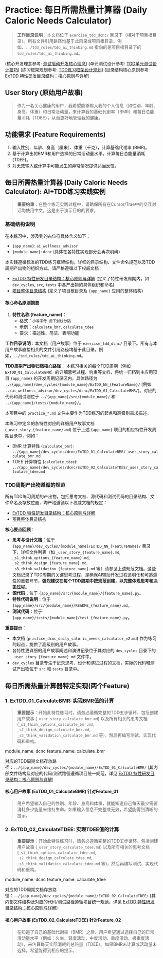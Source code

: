 # Practice: 每日所需热量计算器 (Daily Caloric Needs Calculator)

> **工作目录说明**：本文档位于 `exercise_tdd_dcnc/` 目录下（相对于项目根目录）。所有文件引用路径均基于此目录或项目根目录。例如，`../tdd_rules/tdd_ai_thinking.md` 指向的是项目根目录下的 `tdd_rules/tdd_ai_thinking.md`。


(核心开发理念参考: [测试驱动开发核心理念](../tdd_rules/tdd_ai_thinking.md))
(单元测试设计参考: [TDD单元测试设计技巧](../tdd_rules/tdd_unit_test_design_techniques.md))
(练习框架规划参考: [TDD练习框架设计规划](../tdd_rules/planning_tdd_exercise.md))
(目录结构核心原则参考: [ExTDD 特性研发目录结构：核心原则与详解](../README_folder_feature.md))

## User Story (原始用户故事)
> 作为一名关心健康的用户，我希望能够输入我的个人信息（如性别、年龄、身高、体重）和日常活动量，来计算我的基础代谢率（BMR）和每日总能量消耗（TDEE），从而更好地管理我的健康。

## 功能需求 (Feature Requirements)
1.  输入性别、年龄、身高（厘米）、体重（千克），计算基础代谢率 (BMR)。
2.  基于计算出的BMR和用户选择的日常活动量水平，计算每日总能量消耗 (TDEE)。
3.  对无效输入或计算中可能发生的异常情况提供适当反馈。

## 每日所需热量计算器 (Daily Caloric Needs Calculator): AI+TDD练习实践实例

> **重要约束**：在整个练习实践过程中，请确保所有在Cursor/Trae中的交互对话均使用中文，这是出于演示目的的要求。

### 基础结构说明

在本练习中，涉及到的占位符具体含义如下：
*   `{app_name}`: `ai_wellness_advisor`
*   `{module_name}`: `dcnc` (具体在各特性实现部分会再次明确)

本实践遵循标准的TDD练习框架结构。详细的目录结构、文件命名规范以及TDD周期产出物的组织方式，请严格遵循以下权威文档：
*   [ExTDD 特性研发目录结构：核心原则与详解](../README_folder_feature.md) (定义了特性研发周期内，如 `dev_cycles`, `src`, `tests` 中各产出物的具体组织和命名)
*   [项目整体目录结构](../README_folders.md) (定义了项目根目录及 `{app_name}` 应用的整体结构)

#### 核心命名原则摘要

1.  **特性名称 (feature_name)**：
    *   格式：`小写字母_用下划线分隔`
    *   示例：`calculate_bmr`, `calculate_tdee`
    *   要求：描述性、简洁、表明功能

**工作目录说明**：本文档（用户故事）位于 `exercise_tdd_dcnc/` 目录下。所有与本用户故事直接相关的文件引用路径均基于此目录。例如，`../tdd_rules/tdd_ai_thinking.md`。

**TDD周期产出物归档核心路径**：
本练习相关的每个TDD周期（例如 `ExTDD_01_CalculateBMR`）的详细思考过程、约束等文档，将统一归档到主应用项目 `{app_name}` 的开发周期记录区内，具体路径为 `../{app_name}/dev_cycles/{module_name}/ExTDD_NN_{FeatureName}/` (例如 `../ai_wellness_advisor/dev_cycles/dcnc/ExTDD_01_CalculateBMR/`)。对应的代码和测试则位于 `../{app_name}/src/{module_name}/` 和 `../{app_name}/tests/{module_name}/`。

本项目中的 `practice_*.md` 文件主要作为TDD练习的起点和高级别需求描述。

本练习中定义的各特性对应的详细用户故事文档 (`_user_story_{feature_name}.md`) 位于上述 `{app_name}` 项目的相应特性开发周期目录中，例如：
*   BMR 计算特性 (`calculate_bmr`): `../{app_name}/dev_cycles/dcnc/ExTDD_01_CalculateBMR/_user_story_calculate_bmr.md`
*   TDEE 计算特性 (`calculate_tdee`): `../{app_name}/dev_cycles/dcnc/ExTDD_02_CalculateTDEE/_user_story_calculate_tdee.md`

### TDD周期产出物遵循的规范

所有TDD练习周期的产出物，包括思考文档、源代码和测试代码的目录结构、文件命名及存放位置，均严格遵循以下权威文档的规定：
*   [ExTDD 特性研发目录结构：核心原则与详解](../README_folder_feature.md)
*   [项目整体目录结构](../README_folders.md)

**核心要点回顾**：
*   **思考与设计文档**：位于 `{app_name}/dev_cycles/{module_name}/ExTDD_NN_{FeatureName}/` 目录下，详细文件列表（如 `_user_story_{feature_name}.md`, `_s1_think_options_{feature_name}.md`, `_s2_think_design_{feature_name}.md`, `_s3_think_validation_{feature_name}.md` 等）请参见上述规范文档。这些文档记录了TDD周期的关键思考过程，是确保AI辅助开发过程透明化和可追溯性的重要环节，**强烈建议在每个TDD周期中按规范创建，以完整体现思考和决策过程**。
*   **源代码**：位于 `{app_name}/src/{module_name}/{feature_name}.py`。
*   **特性代码说明**：位于 `{app_name}/src/{module_name}/README_{feature_name}.md`。
*   **测试代码**：位于 `{app_name}/tests/{module_name}/test_{feature_name}.py`。

**重要提示**：
- 本文档 (`practice_dcnc_daily_caloric_needs_calculator_v2.md`) 作为练习的起点，提供了高级别的用户故事。
- 各特性更详细的用户故事阐述和演进记录位于其对应的 `dev_cycles` 目录下的 `_user_story_{feature_name}.md` 文件中。
- `dev_cycles` 目录专注于记录思考、设计和演进过程的文档，实际的代码和测试产出物位于 `src` 和 `tests` 目录中。

## 每日所需热量计算器特定实现(两个Feature)

### 1. ExTDD_01_CalculateBMR: 实现BMR值的计算

> **重要提示**：开始此特性练习时，请务必遵循完整的TDD五步循环，包括创建用户故事 (`_user_story_calculate_bmr.md`) 以及所有相关的思考文档 (`_s1_think_options_calculate_bmr.md`, `_s2_think_design_calculate_bmr.md`, `_s3_think_validation_calculate_bmr.md` 等)，然后再编写测试、实现代码和重构。

module_name: dcnc
feature_name: calculate_bmr

对应的TDD周期文档存放路径：`../{app_name}/dev_cycles/{module_name}/ExTDD_01_CalculateBMR/`
(其内部文件结构及对应的代码/测试路径遵循项目统一规范，详见 [ExTDD 特性研发目录结构：核心原则与详解](../README_folder_feature.md))

#### 核心用户故事 (ExTDD_01_CalculateBMR) 针对Feature_01
> 用户希望输入自己的性别、年龄、身高和体重，就能知道自己每天最少需要消耗多少能量来维持生命。如果输入信息不完整或无效，希望能得到清晰的提示。

### 2. ExTDD_02_CalculateTDEE: 实现TDEE值的计算

> **重要提示**：开始此特性练习时，请务必遵循完整的TDD五步循环，包括创建用户故事 (`_user_story_calculate_tdee.md`) 以及所有相关的思考文档 (`_s1_think_options_calculate_tdee.md`, `_s2_think_design_calculate_tdee.md`, `_s3_think_validation_calculate_tdee.md` 等)，然后再编写测试、实现代码和重构。

module_name: dcnc
feature_name: calculate_tdee

对应的TDD周期文档存放路径：`../{app_name}/dev_cycles/{module_name}/ExTDD_02_CalculateTDEE/`
(其内部文件结构及对应的代码/测试路径遵循项目统一规范，详见 [ExTDD 特性研发目录结构：核心原则与详解](../README_folder_feature.md))

#### 核心用户故事 (ExTDD_02_CalculateTDEE) 针对Feature_02
> 在知道了自己的基础代谢率（BMR）之后，用户希望通过选择自己的日常活动量水平（例如：久坐、轻度活动、中度活动、重度活动、极重度活动），来估算每天实际消耗的总热量（TDEE）。如果BMR未计算或活动量未选择，希望能得到相应的提示。